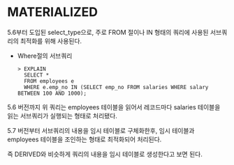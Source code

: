 # MATERIALIZED

5.6부터 도입된 select_type으로, 주로 FROM 절이나 IN 형태의 쿼리에 사용된 서브쿼리의 최적화를 위해 사용된다.

* Where절의 서브쿼리

  ```mysql
  > EXPLAIN
    SELECT *
    FROM employees e
    WHERE e.emp_no IN (SELECT emp_no FROM salaries WHERE salary BETWEEN 100 AND 1000);
  ```

5.6 버전까지 위 쿼리는 employees 테이블을 읽어서 레코드마다 salaries 테이블을 읽는 서브쿼리가 실행되는 형태로 처리됐다.

5.7 버전부터 서브쿼리의 내용을 임시 테이블로 구체화한후, 임시 테이블과 employees 테이블을 조인하는 형태로 최적화되어 처리된다.

즉 DERIVED와 비슷하게 쿼리의 내용을 임시 테이블로 생성한다고 보면 된다.

